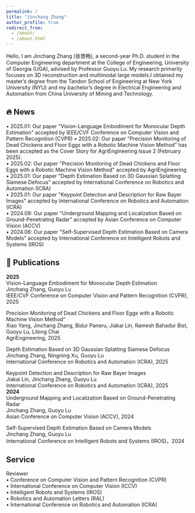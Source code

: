 ```yaml
---
permalink: /
title: "Jinchang Zhang"
author_profile: true
redirect_from: 
  - /about/
  - /about.html
---
```



Hello, I am Jinchang Zhang (张晋畅), a second-year Ph.D. student in the Computer Engineering department at the College of Engineering, University of Georgia (UGA), advised by Professor Guoyu Lu. My research primarily focuses on 3D reconstruction and multimodal large models.I obtained my master’s degree from the Tandon School of Engineering at New York University (NYU) and my bachelor’s degree in Electrical Engineering and Automation from China University of Mining and Technology.


**🔥 News**
------   
• 2025.01: Our paper "Vision-Language Embodiment for Monocular Depth Estimation" accepted by IEEE/CVF Conference on Computer Vision and Pattern Recognition (CVPR)
• 2025.02: Our paper "Precision Monitoring of Dead Chickens and Floor Eggs with a Robotic Machine Vision Method" has been accepted as the Cover Story for AgriEngineering Issue 2 (February 2025).  
• 2025.02: Our paper "Precision Monitoring of Dead Chickens and Floor Eggs with a Robotic Machine Vision Method" accepted by AgriEngineering  
• 2025.01: Our paper "Depth Estimation Based on 3D Gaussian Splatting Siamese Defocus" accepted by International Conference on Robotics and Automation (ICRA)  
• 2025.01: Our paper "Keypoint Detection and Description for Raw Bayer Images" accepted by International Conference on Robotics and Automation (ICRA)  
• 2024.09: Our paper "Underground Mapping and Localization Based on Ground-Penetrating Radar" accepted by Asian Conference on Computer Vision (ACCV)  
• 2024.06: Our paper "Self-Supervised Depth Estimation Based on Camera Models" accepted by International Conference on Intelligent Robots and Systems (IROS)  

**📖 Publications**
------ 
**2025**  
Vision-Language Embodiment for Monocular Depth Estimation  
Jinchang Zhang, Guoyu Lu  
IEEE/CVF Conference on Computer Vision and Pattern Recognition (CVPR), 2025  

Precision Monitoring of Dead Chickens and Floor Eggs with a Robotic Machine Vision Method"  
Xiao Yang, Jinchang Zhang, Bidur Paneru, Jiakai Lin, Ramesh Bahadur Bist, Guoyu Lu, Lilong Chai  
AgriEngineering, 2025  

Depth Estimation Based on 3D Gaussian Splatting Siamese Defocus  
Jinchang Zhang, Ningning Xu, Guoyu Lu  
International Conference on Robotics and Automation (ICRA), 2025  

Keypoint Detection and Description for Raw Bayer Images  
Jiakai Lin, Jinchang Zhang, Guoyu Lu  
International Conference on Robotics and Automation (ICRA), 2025  
**2024**  
Underground Mapping and Localization Based on Ground-Penetrating Radar  
Jinchang Zhang, Guoyu Lu  
Asian Conference on Computer Vision (ACCV), 2024   

Self-Supervised Depth Estimation Based on Camera Models   
Jinchang Zhang, Guoyu Lu  
International Conference on Intelligent Robots and Systems (IROS)，2024  

**Service**
------
Reviewer  
• Conference on Computer Vision and Pattern Recognition (CVPR)  
• International Conference on Computer Vision (ICCV)  
• Intelligent Robots and Systems (IROS)  
• Robotics and Automation Letters (RAL)  
• International Conference on Robotics and Automation (ICRA)  


